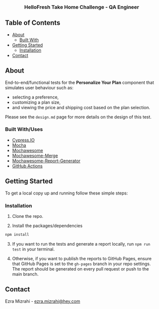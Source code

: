 <br />
<p align="center">
  <h3 align="center">HelloFresh Take Home Challenge - QA Engineer</h3>
</p>



## Table of Contents

* [About](#about)
  * [Built With](#built-with)
* [Getting Started](#getting-started)
  * [Installation](#installation)
* [Contact](#contact)



## About

End-to-end/functional tests for the **Personalize Your Plan** component that simulates user behaviour such as:
* selecting a preference,
* customizing a plan size,
* and viewing the price and shipping cost based on the plan selection.

Please see the `design.md` page for more details on the design of this test.

### Built With/Uses

* [Cypress.IO](https://www.cypress.io/)
* [Mocha](https://mochajs.org/)
* [Mochawesome](https://github.com/adamgruber/mochawesome)
* [Mochawesome-Merge](https://github.com/Antontelesh/mochawesome-merge)
* [Mochawesome-Report-Generator](https://github.com/adamgruber/mochawesome-report-generator)
* [GitHub Actions](https://github.com/features/actions)

## Getting Started

To get a local copy up and running follow these simple steps:

### Installation

1. Clone the repo.

2. Install the packages/dependencies
```sh
npm install
```
3. If you want to run the tests and generate a report locally, run `npm run test` in your terminal.

4. Otherwise, if you want to publish the reports to GitHub Pages, ensure that GitHub Pages is set to the `gh-pages` branch in your repo settings. The report should be generated on every pull request or push to the main branch.

## Contact

Ezra Mizrahi - ezra.mizrahi@hey.com
